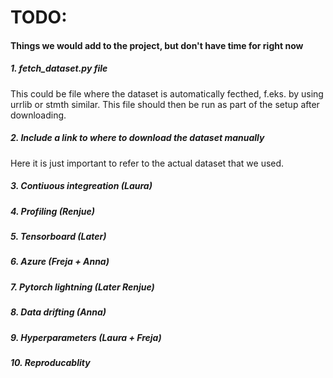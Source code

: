 # TODO: 
#### Things we would add to the project, but don't have time for right now 


##### 1. fetch_dataset.py file
This could be file where the dataset is automatically fecthed, f.eks. by using urrlib or stmth similar. This file should then be run as part of the setup after downloading. 


##### 2. Include a link to where to download the dataset manually 
Here it is just important to refer to the actual dataset that we used.


##### 3. Contiuous integreation (Laura)

##### 4. Profiling (Renjue)

##### 5. Tensorboard (Later)

##### 6. Azure (Freja + Anna)

##### 7. Pytorch lightning (Later Renjue)

##### 8. Data drifting (Anna)

##### 9. Hyperparameters (Laura + Freja)

##### 10. Reproducablity






